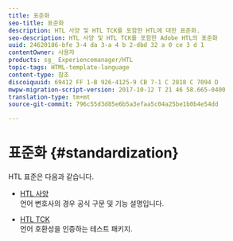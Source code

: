```yaml
---
title: 표준화
seo-title: 표준화
description: HTL 사양 및 HTL TCK를 포함한 HTL에 대한 표준화.
seo-description: HTL 사양 및 HTL TCK를 포함한 Adobe HTL의 표준화
uuid: 24620186-bfe 3-4 da 3-a 4 b 2-dbd 32 a 0 ce 3 d 1
contentOwner: 사용자
products: sg_ Experiencemanager/HTL
topic-tags: HTML-template-language
content-type: 참조
discoiquuid: 69412 FF 1-B 926-4125-9 CB 7-1 C 2818 C 7094 D
mwpw-migration-script-version: 2017-10-12 T 21 46 58.665-0400
translation-type: tm+mt
source-git-commit: 796c55d3d85e6b5a3efaa5c04a25be1b0b4e54dd

---
```



# 표준화 {#standardization}

HTL 표준은 다음과 같습니다.

* [HTL 사양](https://github.com/Adobe-Marketing-Cloud/sightly-spec)\
   언어 변호사의 경우 공식 구문 및 기능 설명입니다.

* [HTL TCK](https://github.com/Adobe-Marketing-Cloud/sightly-tck)\
   언어 호환성을 인증하는 테스트 패키지.

